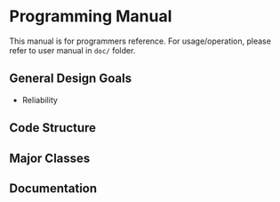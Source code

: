 # Programming Manual

This manual is for programmers reference. For usage/operation, please refer to user manual in `doc/` folder.

## General Design Goals

- Reliability

## Code Structure

## Major Classes

## Documentation